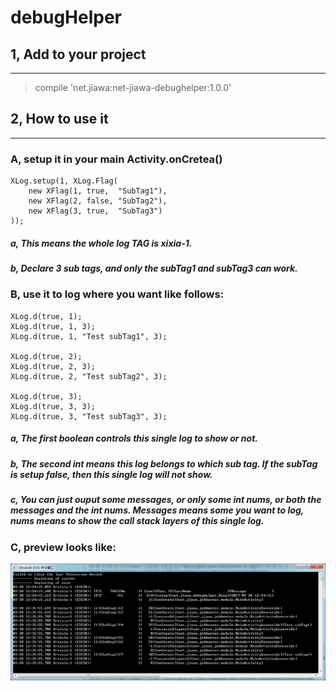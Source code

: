 # debugHelper

## 1, Add to your project
* * *

> compile 'net.jiawa:net-jiawa-debughelper:1.0.0'


## 2, How to use it
* * *
### A, setup it in your main Activity.onCretea()
	XLog.setup(1, XLog.Flag(
		new XFlag(1, true,  "SubTag1"),
		new XFlag(2, false, "SubTag2"),
		new XFlag(3, true,  "SubTag3")
	));        
##### a, This means the whole log TAG is xixia-1.
##### b, Declare 3 sub tags, and only the subTag1 and subTag3 can work.

### B, use it to log where you want like follows:
	XLog.d(true, 1);
    XLog.d(true, 1, 3);
    XLog.d(true, 1, "Test subTag1", 3);

	XLog.d(true, 2);
    XLog.d(true, 2, 3);
    XLog.d(true, 2, "Test subTag2", 3);

	XLog.d(true, 3);
    XLog.d(true, 3, 3);
    XLog.d(true, 3, "Test subTag3", 3);

##### a, The first boolean controls this single log to show or not.
##### b, The second int means this log belongs to which sub tag. If the subTag is setup false, then this single log will not show.
##### c, You can just ouput some messages, or only some int nums, or both the messages and the int nums. Messages means some you want to log, nums means to show the call stack layers of this single log.

### C, preview looks like:
![Preview](https://github.com/zxixia/debugHelper/blob/master/pic/preview.png)